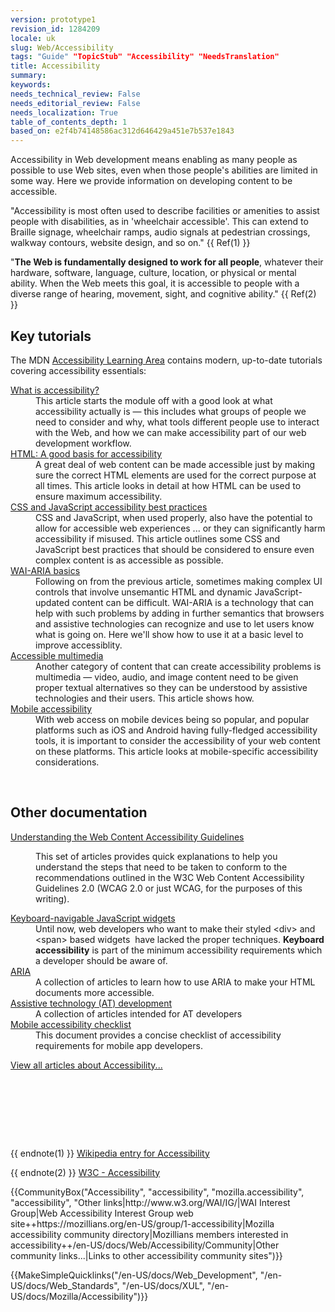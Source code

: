 ```yaml
---
version: prototype1
revision_id: 1284209
locale: uk
slug: Web/Accessibility
tags: "Guide" "TopicStub" "Accessibility" "NeedsTranslation"
title: Accessibility
summary: 
keywords: 
needs_technical_review: False
needs_editorial_review: False
needs_localization: True
table_of_contents_depth: 1
based_on: e2f4b74148586ac312d646429a451e7b537e1843
---
```

<p><span class="seoSummary">Accessibility in Web development means enabling as many people as possible to use Web sites, even when those people's abilities are limited in some way. Here we provide information on developing content to be accessible.</span></p>

<p>"Accessibility is most often used to describe facilities or amenities to assist people with disabilities, as in 'wheelchair accessible'. This can extend to Braille signage, wheelchair ramps, audio signals at pedestrian crossings, walkway contours, website design, and so on." {{ Ref(1) }}</p>

<p>"<strong>The Web is fundamentally designed to work for all people</strong>, whatever their hardware, software, language, culture, location, or physical or mental ability. When the Web meets this goal, it is accessible to people with a diverse range of hearing, movement, sight, and cognitive ability." {{ Ref(2) }}</p>

<div class="cleared topicpage-table">
<div class="section">
<h2 class="Key_accessibility_tutorials" name="Key_accessibility_tutorials" id="Key_accessibility_tutorials">Key tutorials</h2>

<p>The MDN <a href="/en-US/docs/Learn/Accessibility">Accessibility Learning Area</a> contains modern, up-to-date tutorials covering accessibility essentials:</p>

<dl>
 <dt><a href="/en-US/docs/Learn/Accessibility/What_is_accessibility">What is accessibility?</a></dt>
 <dd>This article starts the module off with a good look at what accessibility actually is — this includes what groups of people we need to consider and why, what tools different people use to interact with the Web, and how we can make accessibility part of our web development workflow.</dd>
 <dt><a href="/en-US/docs/Learn/Accessibility/HTML">HTML: A good basis for accessibility</a></dt>
 <dd>A great deal of web content can be made accessible just by making sure the correct HTML elements are used for the correct purpose at all times. This article looks in detail at how HTML can be used to ensure maximum accessibility.</dd>
 <dt><a href="/en-US/docs/Learn/Accessibility/CSS_and_JavaScript">CSS and JavaScript accessibility best practices</a></dt>
 <dd>CSS and JavaScript, when used properly, also have the potential to allow for accessible web experiences ... or they can significantly harm accessibility if misused. This article outlines some CSS and JavaScript best practices that should be considered to ensure even complex content is as accessible as possible.</dd>
 <dt><a href="/en-US/docs/Learn/Accessibility/WAI-ARIA_basics">WAI-ARIA basics</a></dt>
 <dd>Following on from the previous article, sometimes making complex UI controls that involve unsemantic HTML and dynamic JavaScript-updated content can be difficult. WAI-ARIA is a technology that can help with such problems by adding in further semantics that browsers and assistive technologies can recognize and use to let users know what is going on. Here we'll show how to use it at a basic level to improve accessiblity.</dd>
 <dt><a href="/en-US/docs/Learn/Accessibility/Multimedia">Accessible multimedia</a></dt>
 <dd>Another category of content that can create accessibility problems is multimedia — video, audio, and image content need to be given proper textual alternatives so they can be understood by assistive technologies and their users. This article shows how.</dd>
 <dt><a href="/en-US/docs/Learn/Accessibility/Mobile">Mobile accessibility</a></dt>
 <dd>With web access on mobile devices being so popular, and popular platforms such as iOS and Android having fully-fledged accessibility tools, it is important to consider the accessibility of your web content on these platforms. This article looks at mobile-specific accessibility considerations.</dd>
</dl>

<p> </p>
</div>

<div class="section">
<h2 class="Other_documentation" name="Other_documentation" id="Other_documentation">Other documentation</h2>

<dl>
 <dt><a href="/en-US/docs/Web/Accessibility/Understanding_WCAG">Understanding the Web Content Accessibility Guidelines</a></dt>
 <dd>
 <p>This set of articles provides quick explanations to help you understand the steps that need to be taken to conform to the recommendations outlined in the W3C Web Content Accessibility Guidelines 2.0 (WCAG 2.0 or just WCAG, for the purposes of this writing).</p>
 </dd>
 <dt><a href="/en/Accessibility/Keyboard-navigable_JavaScript_widgets" title="en/Accessibility/Keyboard-navigable JavaScript widgets">Keyboard-navigable JavaScript widgets</a></dt>
 <dd>Until now, web developers who want to make their styled &lt;div&gt; and &lt;span&gt; based widgets  have lacked the proper techniques. <strong>Keyboard accessibility</strong> is part of the minimum accessibility requirements which a developer should be aware of.</dd>
 <dt><a href="/en-US/docs/Accessibility/ARIA" title="/en-US/docs/Accessibility/ARIA">ARIA</a></dt>
 <dd>A collection of articles to learn how to use ARIA to make your HTML documents more accessible.</dd>
 <dt><a href="/en-US/docs/Accessibility/AT_Development" title="AT Development">Assistive technology (AT) development</a></dt>
 <dd>A collection of articles intended for AT developers</dd>
 <dt><a href="/en-US/docs/Web/Accessibility/Mobile_accessibility_checklist">Mobile accessibility checklist</a></dt>
 <dd>This document provides a concise checklist of accessibility requirements for mobile app developers.</dd>
</dl>

<p><span class="alllinks"><a href="/en-US/docs/tag/Accessibility" title="/en-US/docs/tag/Accessibility">View all articles about Accessibility...</a></span></p>

<p> </p>
</div>
 

<p><br>
  </p>
</div>

<p>{{ endnote(1) }} <a href="http://en.wikipedia.org/wiki/Accessibility" class="external">Wikipedia entry for Accessibility</a></p>

<p>{{ endnote(2) }} <a href="http://www.w3.org/standards/webdesign/accessibility" title="http://www.w3.org/standards/webdesign/accessibility">W3C - Accessibility</a></p>

<p>{{CommunityBox("Accessibility", "accessibility", "mozilla.accessibility", "accessibility", "Other links|http://www.w3.org/WAI/IG/|WAI Interest Group|Web Accessibility Interest Group web site++https://mozillians.org/en-US/group/1-accessibility|Mozilla accessibility community directory|Mozillians members interested in accessibility++/en-US/docs/Web/Accessibility/Community|Other community links...|Links to other accessibility community sites")}}</p>

<p>{{MakeSimpleQuicklinks("/en-US/docs/Web_Development", "/en-US/docs/Web_Standards", "/en-US/docs/XUL", "/en-US/docs/Mozilla/Accessibility")}}</p>

